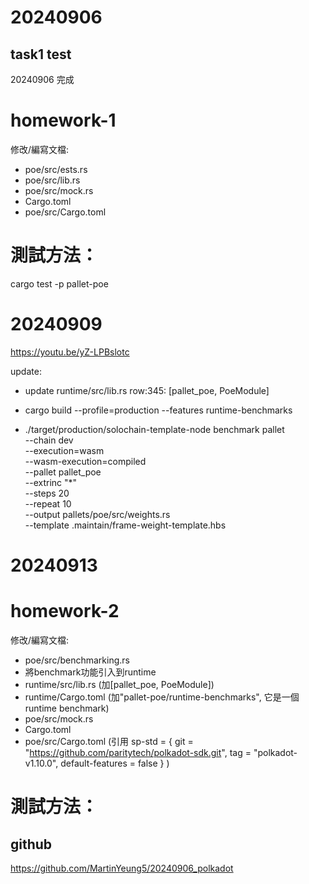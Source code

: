 # 20240906
## task1 test
20240906 完成
# homework-1
修改/編寫文檔:
* poe/src/ests.rs
* poe/src/lib.rs
* poe/src/mock.rs
* Cargo.toml
* poe/src/Cargo.toml

# 測試方法：
cargo test -p pallet-poe


# 20240909
https://youtu.be/yZ-LPBslotc

update:
* update runtime/src/lib.rs
row:345: [pallet_poe, PoeModule]

* cargo build --profile=production --features runtime-benchmarks
* ./target/production/solochain-template-node benchmark pallet \
--chain dev \
--execution=wasm \
--wasm-execution=compiled \
--pallet pallet_poe \
--extrinc "*" \
--steps 20 \
--repeat 10 \
--output pallets/poe/src/weights.rs \
--template .maintain/frame-weight-template.hbs

# 20240913
# homework-2
修改/編寫文檔:
* poe/src/benchmarking.rs
* 將benchmark功能引入到runtime
* runtime/src/lib.rs (加[pallet_poe, PoeModule])
* runtime/Cargo.toml (加"pallet-poe/runtime-benchmarks", 它是一個runtime benchmark)
* poe/src/mock.rs
* Cargo.toml
* poe/src/Cargo.toml 
(引用 sp-std = { git = "https://github.com/paritytech/polkadot-sdk.git", tag = "polkadot-v1.10.0", default-features = false }
)

# 測試方法：


## github
https://github.com/MartinYeung5/20240906_polkadot
